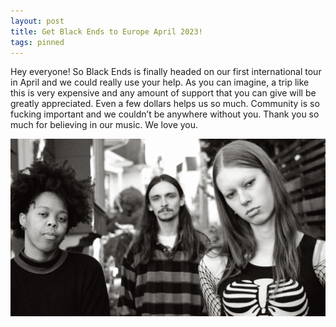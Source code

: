 ```yaml
---
layout: post
title: Get Black Ends to Europe April 2023!
tags: pinned
---
```


<p>Hey everyone! So Black Ends is finally headed on our first international tour in April and we could really use your help. As you can imagine, a trip like this is very expensive and any amount of support that you can give will be greatly appreciated. Even a few dollars helps us so much. Community is so fucking important and we couldn’t be anywhere without you. Thank you so much for believing in our music. We love you.</p>

![nicolle-billie-ben](/assets/img/nicolle-billie-ben.jpg)

<div class="gfm-embed" data-url="https://www.gofundme.com/f/get-black-ends-to-europe-2023/widget/medium/"></div><script defer src="https://www.gofundme.com/static/js/embed.js"></script>
